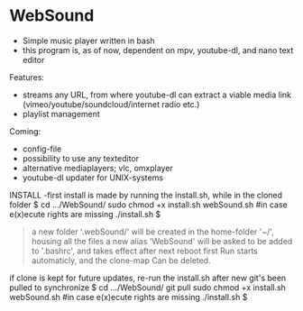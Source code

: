 # WebSound
- Simple music player written in bash
- this program is, as of now, dependent on mpv, youtube-dl, and nano text editor


Features:
- streams any URL, from where youtube-dl can extract a viable media link (vimeo/youtube/soundcloud/internet radio etc.)
- playlist management

Coming:
- config-file
- possibility to use any texteditor
- alternative mediaplayers; vlc, omxplayer
- youtube-dl updater for UNIX-systems


INSTALL
-first install is made by running the install.sh, while in the cloned folder
$
cd .../WebSound/
sudo chmod +x install.sh webSound.sh     #in case e(x)ecute rights are missing
./install.sh
$
> a new folder '.webSound/' will be created in the home-folder '~/', housing all the files
> a new alias 'WebSound' will be asked to be added to '.bashrc', and takes effect after next reboot
> first Run starts automaticly, and the clone-map Can be deleted.

if clone is kept for future updates, re-run the install.sh after new git's been pulled to synchronize
$
cd .../WebSound/
git pull
sudo chmod +x install.sh webSound.sh     #in case e(x)ecute rights are missing
./install.sh
$

